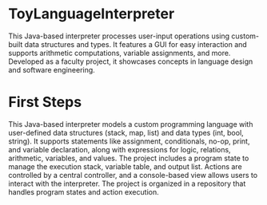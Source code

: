 # ToyLanguageInterpreter
This Java-based interpreter processes user-input operations using custom-built data structures and types. It features a GUI for easy interaction and supports arithmetic computations, variable assignments, and more. Developed as a faculty project, it showcases concepts in language design and software engineering.


# First Steps
This Java-based interpreter models a custom programming language with user-defined data structures (stack, map, list) and data types (int, bool, string). It supports statements like assignment, conditionals, no-op, print, and variable declaration, along with expressions for logic, relations, arithmetic, variables, and values. The project includes a program state to manage the execution stack, variable table, and output list. Actions are controlled by a central controller, and a console-based view allows users to interact with the interpreter. The project is organized in a repository that handles program states and action execution.
